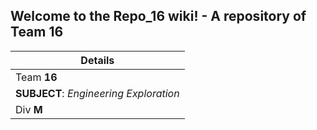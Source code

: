 ## Welcome to the Repo_16 wiki! - A repository of Team 16

<!--- team details -->
| Details                           |
| -------------------------------------- |
| Team **16**                            |
| **SUBJECT**: _Engineering Exploration_ |
| Div **M**                              |

